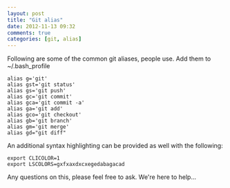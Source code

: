 ```yaml
---
layout: post
title: "Git alias"
date: 2012-11-13 09:32
comments: true
categories: [git, alias]
---
```


Following are some of the common git aliases, people use. Add them to ~/.bash_profile

```
alias g='git'
alias gst='git status'
alias gs='git push'
alias gc='git commit'
alias gca='git commit -a'
alias ga='git add'
alias gco='git checkout'
alias gb='git branch'
alias gm='git merge'
alias gd="git diff"
```


An additional syntax highlighting can be provided as well with the following:

```
export CLICOLOR=1
export LSCOLORS=gxfxaxdxcxegedabagacad
```


Any questions on this, please feel free to ask. We're here to help...

